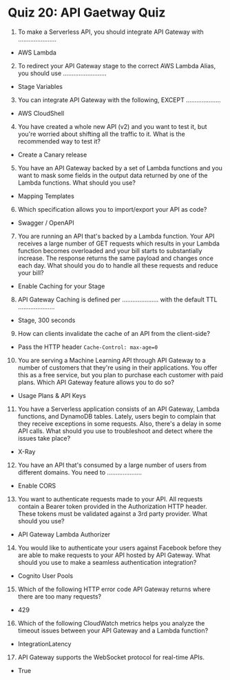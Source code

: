 # Quiz 20: API Gaetway Quiz

1. To make a Serverless API, you should integrate API Gateway with ......................

- AWS Lambda

2. To redirect your API Gateway stage to the correct AWS Lambda Alias, you should use .........................

- Stage Variables

3. You can integrate API Gateway with the following, EXCEPT ....................

- AWS CloudShell

4. You have created a whole new API (v2) and you want to test it, but you're worried about shifting all the traffic to it. What is the recommended way to test it?

- Create a Canary release

5. You have an API Gateway backed by a set of Lambda functions and you want to mask some fields in the output data returned by one of the Lambda functions. What should you use?

- Mapping Templates

6. Which specification allows you to import/export your API as code?

- Swagger / OpenAPI

7. You are running an API that's backed by a Lambda function. Your API receives a large number of GET requests which results in your Lambda function becomes overloaded and your bill starts to substantially increase. The response returns the same payload and changes once each day. What should you do to handle all these requests and reduce your bill?

- Enable Caching for your Stage

8. API Gateway Caching is defined per ..................... with the default TTL .....................

- Stage, 300 seconds

9. How can clients invalidate the cache of an API from the client-side?

- Pass the HTTP header `Cache-Control: max-age=0`

10. You are serving a Machine Learning API through API Gateway to a number of customers that they're using in their applications. You offer this as a free service, but you plan to purchase each customer with paid plans. Which API Gateway feature allows you to do so?

- Usage Plans & API Keys

11. You have a Serverless application consists of an API Gateway, Lambda functions, and DynamoDB tables. Lately, users begin to complain that they receive exceptions in some requests. Also, there's a delay in some API calls. What should you use to troubleshoot and detect where the issues take place?

- X-Ray

12. You have an API that's consumed by a large number of users from different domains. You need to ....................

- Enable CORS

13. You want to authenticate requests made to your API. All requests contain a Bearer token provided in the Authorization HTTP header. These tokens must be validated against a 3rd party provider. What should you use?

- API Gateway Lambda Authorizer

14. You would like to authenticate your users against Facebook before they are able to make requests to your API hosted by API Gateway. What should you use to make a seamless authentication integration?

- Cognito User Pools

15. Which of the following HTTP error code API Gateway returns where there are too many requests?

- 429

16. Which of the following CloudWatch metrics helps you analyze the timeout issues between your API Gateway and a Lambda function?

- IntegrationLatency

17. API Gateway supports the WebSocket protocol for real-time APIs.

- True